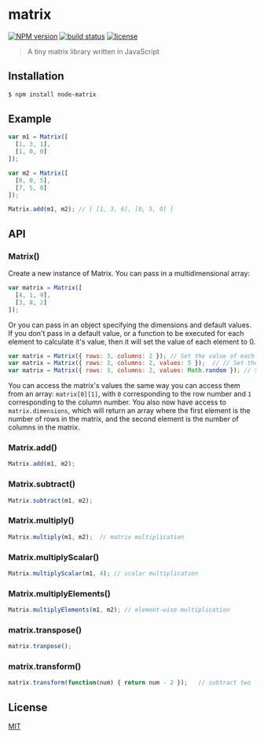
# matrix
[![NPM version][npm-image]][npm-url]
[![build status][circle-image]][circle-url]
[![license][license-image]][license-url]

> A tiny matrix library written in JavaScript

## Installation

```bash
$ npm install node-matrix
```

## Example

```js
var m1 = Matrix([
  [1, 3, 1],
  [1, 0, 0]
]);

var m2 = Matrix([
  [0, 0, 5],
  [7, 5, 0]
]);

Matrix.add(m1, m2); // [ [1, 3, 6], [8, 5, 0] ]
```

## API

### Matrix()

Create a new instance of Matrix. You can pass in a multidimensional array:

```js
var matrix = Matrix([
  [4, 1, 9],
  [3, 8, 2]
]);
```

Or you can pass in an object specifying the dimensions and default values. If you don't pass in a default value, or a function to be executed for each element to calculate it's value, then it will set the value of each element to 0.

```js
var matrix = Matrix({ rows: 3, columns: 2 }); // Set the value of each element to 0
var matrix = Matrix({ rows: 3, columns: 2, values: 5 });  // // Set the value of each element to 5
var matrix = Matrix({ rows: 3, columns: 2, values: Math.random }); // Set the value of each element to a random number
```

You can access the matrix's values the same way you can access them from an array: `matrix[0][1]`, with `0` corresponding to the row number and `1` corresponding to the column number. You also now have access to `matrix.dimensions`, which will return an array where the first element is the number of rows in the matrix, and the second element is the number of columns in the matrix.

### Matrix.add()

```js
Matrix.add(m1, m2);
```

### Matrix.subtract()

```js
Matrix.subtract(m1, m2);
```

### Matrix.multiply()

```js
Matrix.multiply(m1, m2);  // matrix multiplication
```

### Matrix.multiplyScalar()

```js
Matrix.multiplyScalar(m1, 4); // scalar multiplication
```

### Matrix.multiplyElements()

```js
Matrix.multiplyElements(m1, m2); // element-wise multiplication
```

### matrix.transpose()

```js
matrix.tranpose();
```

### matrix.transform()

```js
matrix.transform(function(num) { return num - 2 });   // subtract two from each element in the matrix
```

## License

[MIT](https://tldrlegal.com/license/mit-license)

[npm-image]: https://img.shields.io/npm/v/node-matrix.svg?style=flat-square
[npm-url]: https://npmjs.org/package/node-matrix
[circle-image]: https://img.shields.io/circleci/project/stevenmiller888/matrix.svg
[circle-url]: https://circleci.com/gh/stevenmiller888/matrix
[license-image]: https://img.shields.io/npm/l/express.svg
[license-url]: https://tldrlegal.com/license/mit-license